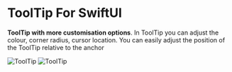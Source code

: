 # ToolTip For SwiftUI

**ToolTip with more customisation options**. In ToolTip you can adjust the colour, corner radius, cursor location. You can easily adjust the position of the ToolTip relative to the anchor

![ToolTip](https://i.postimg.cc/bJwFbSLK/i-Phone-15-Pro-Screen-Recording.gif)
![ToolTip](https://i.postimg.cc/BnNzvCBx/Simulator-Screenshot-i-Phone-15-Pro-2024-06-08-at-17-31-18.png)

